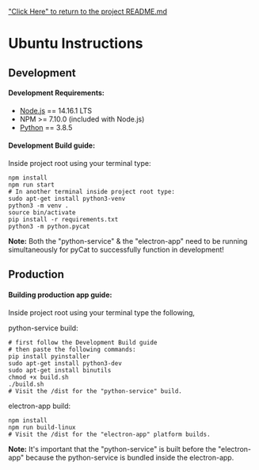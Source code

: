 ["Click Here" to return to the project README.md](../../README.md)

# Ubuntu Instructions

## Development

#### Development Requirements:

 * [Node.js](https://nodejs.org/en/download/current) == 14.16.1 LTS
 * NPM >= 7.10.0 (included with Node.js)
 * [Python](https://www.python.org/downloads/) == 3.8.5

#### Development Build guide:

Inside project root using your terminal type:
```
npm install
npm run start
# In another terminal inside project root type:
sudo apt-get install python3-venv
python3 -m venv .
source bin/activate
pip install -r requirements.txt
python3 -m python.pycat
```

**Note:** Both the "python-service" & the "electron-app" need to be running simultaneously for pyCat to successfully function in development!

## Production

#### Building production app guide:

Inside project root using your terminal type the following,

python-service build:
```
# first follow the Development Build guide
# then paste the following commands:
pip install pyinstaller
sudo apt-get install python3-dev
sudo apt-get install binutils
chmod +x build.sh
./build.sh
# Visit the /dist for the "python-service" build.
```

electron-app build:
```
npm install
npm run build-linux
# Visit the /dist for the "electron-app" platform builds.
```

**Note:** It's important that the "python-service" is built before the "electron-app" because the python-service is bundled inside the electron-app.
